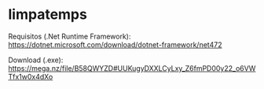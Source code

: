 # limpatemps

Requisitos (.Net Runtime Framework): https://dotnet.microsoft.com/download/dotnet-framework/net472

Download (.exe): https://mega.nz/file/B58QWYZD#UUKugyDXXLCyLxy_Z6fmPD00y22_o6VWTfx1w0x4dXo
